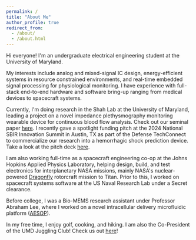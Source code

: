 ```yaml
---
permalink: /
title: "About Me"
author_profile: true
redirect_from: 
  - /about/
  - /about.html
---
```


Hi everyone! I'm an undergraduate electrical engineering student at the University of Maryland. 

My interests include analog and mixed-signal IC design, energy-efficient systems in resource constrained environments, and real-time embedded signal processing for physiological monitoring. I have experience with full-stack end-to-end hardware and software bring-up ranging from medical devices to spacecraft systems. 

Currently, I'm doing research in the Shah Lab at the University of Maryland, leading a project on a novel impedance plethysmography monitoring wearable device for continuous blood flow analysis. Check out our seminal paper [here](https://doi.org/10.1109/MWSCAS60917.2024.10658959). I recently gave a spotlight funding pitch at the 2024 National SBIR Innovation Summit in Austin, TX as part of the Defense TechConnect to commercialize our research into a hemorrhagic shock prediction device. Take a look at the pitch deck [here](http://jermyeworm.github.io/files/DTC_2024_Pitch_Slide_Deck.pdf).

I am also working full-time as a spacecraft engineering co-op at the Johns Hopkins Applied Physics Laboratory, helping design, build, and test electronics for interplanetary NASA missions, mainly NASA's nuclear-powered [Dragonfly](https://dragonfly.jhuapl.edu/) rotorcraft mission to Titan. Prior to this, I worked on spacecraft systems software at the US Naval Research Lab under a Secret clearance.

Before college, I was a Bio-MEMS research assistant under Professor Abraham Lee, where I worked on a novel intracellular delivery microfluidic platform ([AESOP](https://doi.org/10.1002/advs.202102021)).

In my free time, I enjoy golf, cooking, and hiking. I am also the Co-President of the UMD Juggling Club! Check us out [here](https://www.instagram.com/umdjugglingclub/)!
